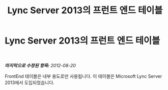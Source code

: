 ﻿---
title: Lync Server 2013의 프런트 엔드 테이블
TOCTitle: Lync Server 2013의 프런트 엔드 테이블
ms:assetid: 8207af80-41fa-4bec-9523-b0332e8231d9
ms:mtpsurl: https://technet.microsoft.com/ko-kr/library/JJ205046(v=OCS.15)
ms:contentKeyID: 49304213
ms.date: 08/24/2015
mtps_version: v=OCS.15
ms.translationtype: HT
---

# Lync Server 2013의 프런트 엔드 테이블

 

_**마지막으로 수정된 항목:** 2012-08-20_

FrontEnd 테이블은 내부 용도로만 사용됩니다. 이 테이블은 Microsoft Lync Server 2013에서 도입되었습니다.

